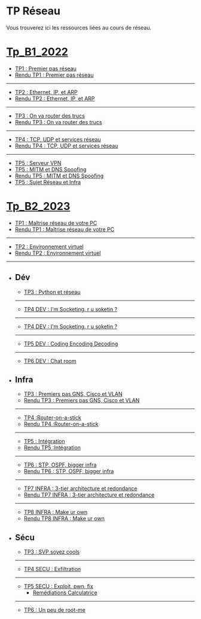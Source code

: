 # TP Réseau

Vous trouverez ici les ressources liées au cours de réseau.

# [Tp_B1_2022](./B1_2022/Readme.md)

- [TP1 : Premier pas réseau](./B1_2022/Tp_Reseau_1/Sujet_Tp_Reseau_1.md)
- [Rendu TP1 : Premier pas réseau](./B1_2022/Tp_Reseau_1/Rendu_Tp_reseau_1.md)
---
- [TP2 : Ethernet, IP, et ARP](./B1_2022/Tp_Reseau_2/Sujet_Tp_Reseau_2.md)
- [Rendu TP2 : Ethernet, IP, et ARP](./B1_2022/Tp_Reseau_2/Rendu_Tp_reseau_2.md)
---
- [TP3 : On va router des trucs](./B1_2022/Tp_Reseau_3/Sujet_Tp_Reseau_3%20copy.md)
- [Rendu TP3 : On va router des trucs](./B1_2022/Tp_Reseau_3/Rendu_Tp_Reseau_3.md) 
---
- [TP4 : TCP, UDP et services réseau](./B1_2022/Tp_Reseau_4/Sujet_Tp_Reseau_4.md)
- [Rendu TP4 : TCP, UDP et services réseau](./B1_2022/Tp_Reseau_4/Rendu_Tp_Reseau_4.md)
---
- [TP5 : Serveur VPN](./B1_2022/Tp_Reseau_5/Sujet_Tp_Reseau_5_defence.md)
- [TP5 : MITM et DNS Spoofing](./B1_2022/Tp_Reseau_5/Sujet_Tp_Reseau_5_offens.md)
- [Rendu TP5 : MITM et DNS Spoofing](./B1_2022/Tp_Reseau_5/Rendu_Tp_Reseau_5_offens.md)
- [TP5 : Sujet Réseau et Infra](./B1_2022/Tp_Reseau_5/Sujet_Tp_Reseau_5_Reseau_et_infra.md)

# [Tp_B2_2023](./B2_2023/Readme.md)

- [TP1 : Maîtrise réseau de votre PC](./B2_2023/Tp_1.md)
- [Rendu TP1 : Maîtrise réseau de votre PC](./B2_2023/Rendu_Tp_1.md) 
---
- [TP2 : Environnement virtuel](./B2_2023/Tp_2.md)
- [Rendu TP2 : Environnement virtuel](./B2_2023/Rendu_Tp_2.md)
---
  - ## Dév
    - [TP3 : Python et réseau](./B2_2023/Dev/Tp3/Sujet_Tp3.md)
    ---
    - [TP4 DEV : I'm Socketing, r u soketin ?](./B2_2023/Dev/Tp4/Sujet_Tp4.md)
    ---
    - [TP4 DEV : I'm Socketing, r u soketin ?](./B2_2023/Dev/Tp4/Sujet_Tp4.md)
    ---
    - [TP5 DEV : Coding Encoding Decoding](./B2_2023/Dev/Tp5/Sujet_Tp5.md)
    ---
    - [TP6 DEV : Chat room](./B2_2023/Dev/Tp6/Sujet_Tp6.md)

  - ## Infra
    - [TP3 : Premiers pas GNS, Cisco et VLAN](./B2_2023/Infra/Infra_Tp3/Tp_3.md)
    - [Rendu TP3 : Premiers pas GNS, Cisco et VLAN](./B2_2023/Infra/Infra_Tp3/Rendu_Tp_3.md)
    ---
    - [TP4 :Router-on-a-stick](./B2_2023/Infra/Infra_Tp4/Sujet_Tp4.md)
    - [Rendu TP4 :Router-on-a-stick](./B2_2023/Infra/Infra_Tp4/Rendu_Tp_4.md)
    ---
    - [TP5 : Intégration](/B2_2023/Infra/Infra_Tp5/Sujet_Tp5.md)
    - [Rendu TP5 :Intégration](/B2_2023/Infra/Infra_Tp5/Rendu_Tp5.md)
    ---
    - [TP6 : STP, OSPF, bigger infra](/B2_2023/Infra/Infra_Tp6/Sujet_Tp6.md)
    - [Rendu TP6 : STP, OSPF, bigger infra](/B2_2023/Infra/Infra_Tp6/Rendu_Tp6.md)
    ---
    - [TP7 INFRA : 3-tier architecture et redondance](/B2_2023/Infra/Infra_Tp7/Sujet_Tp7.md)
    - [Rendu TP7 INFRA : 3-tier architecture et redondance](/B2_2023/Infra/Infra_Tp7/Rendu_Tp7.md)
    ---
    - [TP8 INFRA : Make ur own](./B2_2023/Infra/Infra_Tp8/Sujet_Tp8.md) 
    - [Rendu TP8 INFRA : Make ur own](./B2_2023/Infra/Infra_Tp8/Rendu_Tp8.md) 

  - ## Sécu
    - [TP3 : SVP soyez cools](./B2_2023/Sécu/Tp3/Sujet_Tp3.md)
    ---
    - [TP4 SECU : Exfiltration](./B2_2023/Sécu/Tp4/Sujet_Tp4.md)
    ---
    - [TP5 SECU : Exploit, pwn, fix](./B2_2023/Sécu/Tp5/Sujet_Tp5.md)
      - [Remédiations Calculatrice](./B2_2023/Sécu/Tp5/mitigate.md) 
    ---
    - [TP6 : Un peu de root-me](./B2_2023/Sécu/Tp6/Sujet_Tp6.md)


